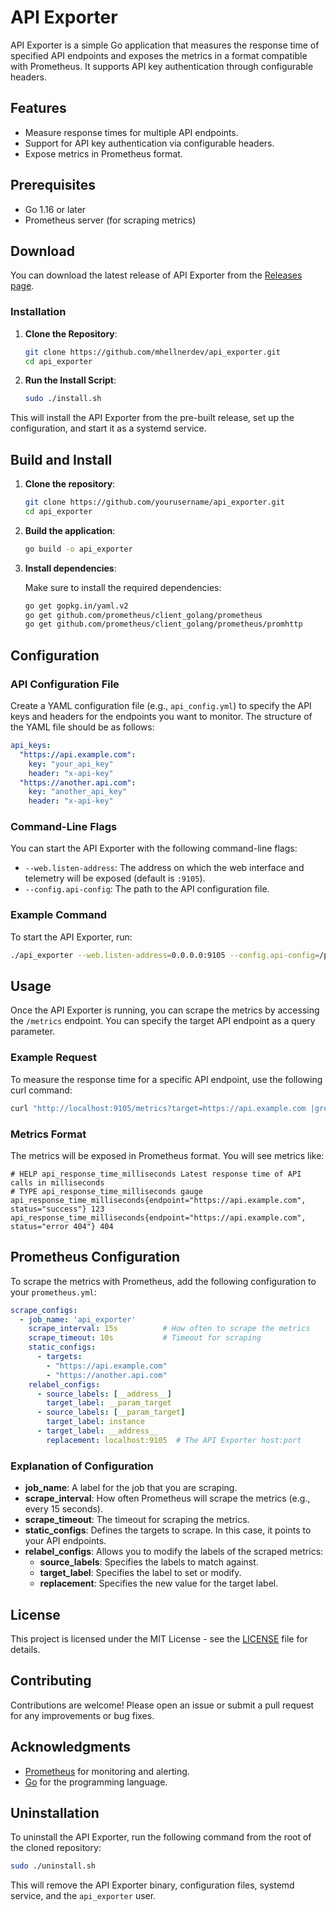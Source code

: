 # API Exporter

API Exporter is a simple Go application that measures the response time of specified API endpoints and exposes the metrics in a format compatible with Prometheus. It supports API key authentication through configurable headers.

## Features

- Measure response times for multiple API endpoints.
- Support for API key authentication via configurable headers.
- Expose metrics in Prometheus format.

## Prerequisites

- Go 1.16 or later
- Prometheus server (for scraping metrics)

## Download

You can download the latest release of API Exporter from the [Releases page](https://github.com/yourusername/api_exporter/releases).

### Installation

1. **Clone the Repository**:
   ```bash
   git clone https://github.com/mhellnerdev/api_exporter.git
   cd api_exporter
   ```

2. **Run the Install Script**:
   ```bash
   sudo ./install.sh
   ```

This will install the API Exporter from the pre-built release, set up the configuration, and start it as a systemd service.

## Build and Install

1. **Clone the repository**:

   ```bash
   git clone https://github.com/yourusername/api_exporter.git
   cd api_exporter
   ```

2. **Build the application**:

   ```bash
   go build -o api_exporter
   ```

3. **Install dependencies**:

   Make sure to install the required dependencies:

   ```bash
   go get gopkg.in/yaml.v2
   go get github.com/prometheus/client_golang/prometheus
   go get github.com/prometheus/client_golang/prometheus/promhttp
   ```

## Configuration

### API Configuration File

Create a YAML configuration file (e.g., `api_config.yml`) to specify the API keys and headers for the endpoints you want to monitor. The structure of the YAML file should be as follows:

```yaml
api_keys:
  "https://api.example.com":
    key: "your_api_key"
    header: "x-api-key"
  "https://another.api.com":
    key: "another_api_key"
    header: "x-api-key"
```

### Command-Line Flags

You can start the API Exporter with the following command-line flags:

- `--web.listen-address`: The address on which the web interface and telemetry will be exposed (default is `:9105`).
- `--config.api-config`: The path to the API configuration file.

### Example Command

To start the API Exporter, run:

```bash
./api_exporter --web.listen-address=0.0.0.0:9105 --config.api-config=/path/to/api_config.yml
```

## Usage

Once the API Exporter is running, you can scrape the metrics by accessing the `/metrics` endpoint. You can specify the target API endpoint as a query parameter.

### Example Request

To measure the response time for a specific API endpoint, use the following curl command:

```bash
curl "http://localhost:9105/metrics?target=https://api.example.com |grep api"
```

### Metrics Format

The metrics will be exposed in Prometheus format. You will see metrics like:

```
# HELP api_response_time_milliseconds Latest response time of API calls in milliseconds
# TYPE api_response_time_milliseconds gauge
api_response_time_milliseconds{endpoint="https://api.example.com", status="success"} 123
api_response_time_milliseconds{endpoint="https://api.example.com", status="error 404"} 404
```

## Prometheus Configuration

To scrape the metrics with Prometheus, add the following configuration to your `prometheus.yml`:

```yaml
scrape_configs:
  - job_name: 'api_exporter'
    scrape_interval: 15s          # How often to scrape the metrics
    scrape_timeout: 10s           # Timeout for scraping
    static_configs:
      - targets: 
        - "https://api.example.com"
        - "https://another.api.com"
    relabel_configs:
      - source_labels: [__address__]
        target_label: __param_target
      - source_labels: [__param_target]
        target_label: instance
      - target_label: __address__
        replacement: localhost:9105  # The API Exporter host:port
```

### Explanation of Configuration

- **job_name**: A label for the job that you are scraping.
- **scrape_interval**: How often Prometheus will scrape the metrics (e.g., every 15 seconds).
- **scrape_timeout**: The timeout for scraping the metrics.
- **static_configs**: Defines the targets to scrape. In this case, it points to your API endpoints.
- **relabel_configs**: Allows you to modify the labels of the scraped metrics:
  - **source_labels**: Specifies the labels to match against.
  - **target_label**: Specifies the label to set or modify.
  - **replacement**: Specifies the new value for the target label.

## License

This project is licensed under the MIT License - see the [LICENSE](LICENSE) file for details.

## Contributing

Contributions are welcome! Please open an issue or submit a pull request for any improvements or bug fixes.

## Acknowledgments

- [Prometheus](https://prometheus.io/) for monitoring and alerting.
- [Go](https://golang.org/) for the programming language.

## Uninstallation

To uninstall the API Exporter, run the following command from the root of the cloned repository:

```bash
sudo ./uninstall.sh
```

This will remove the API Exporter binary, configuration files, systemd service, and the `api_exporter` user.
